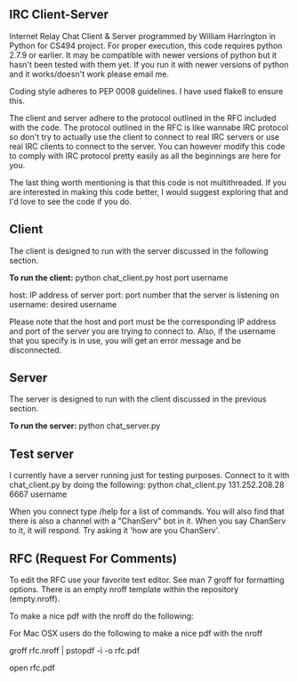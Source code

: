 ## IRC Client-Server

Internet Relay Chat Client & Server programmed by William Harrington in Python for CS494 project. For proper execution, this code requires python 2.7.9 or earlier. 
It may be compatible with newer versions of python but it hasn't been tested with them yet.
If you run it with newer versions of python and it works/doesn't work please email me.


Coding style adheres to PEP 0008 guidelines. I have used flake8 to ensure this.


The client and server adhere to the protocol outlined in the RFC included with the code.
The protocol outlined in the RFC is like wannabe IRC protocol so don't try to actually use the client to connect to real IRC servers or use real IRC clients to connect to the server.
You can however modify this code to comply with IRC protocol pretty easily as all the beginnings are here for you.


The last thing worth mentioning is that this code is not multithreaded. If you are interested in making this code better, I would suggest exploring that and I'd love to see the code if you do.

## Client
The client is designed to run with the server discussed in the following section.

**To run the client:**
python chat_client.py host port username

host: IP address of server
port: port number that the server is listening on
username: desired username

Please note that the host and port must be the corresponding IP address and port of the server you are trying to connect to.
Also, if the username that you specify is in use, you will get an error message and be disconnected.

## Server
The server is designed to run with the client discussed in the previous section.

**To run the server:**
python chat_server.py

## Test server

I currently have a server running just for testing purposes. Connect to it with chat_client.py by doing the following: python chat_client.py 131.252.208.28 6667 username

When you connect type /help for a list of commands.
You will also find that there is also a channel with a "ChanServ" bot in it. 
When you say ChanServ to it, it will respond. Try asking it 'how are you ChanServ'.

## RFC (Request For Comments)

To edit the RFC use your favorite text editor. See man 7 groff for formatting options. There is an empty nroff template within the repository (empty.nroff).

To make a nice pdf with the nroff do the following:

For Mac OSX users do the following to make a nice pdf with the nroff


groff rfc.nroff | pstopdf -i -o rfc.pdf


open rfc.pdf
